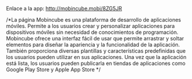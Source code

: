 Enlace a la app: 
http://mobincube.mobi/8ZG5JR

/*La página Mobincube es una plataforma de desarrollo de aplicaciones móviles. Permite a los usuarios crear y personalizar aplicaciones para dispositivos móviles sin necesidad de conocimientos de programación. Mobincube ofrece una interfaz fácil de usar que permite arrastrar y soltar elementos para diseñar la apariencia y la funcionalidad de la aplicación. También proporciona diversas plantillas y características predefinidas que los usuarios pueden utilizar en sus aplicaciones. Una vez que la aplicación está lista, los usuarios pueden publicarla en tiendas de aplicaciones como Google Play Store y Apple App Store
*/
